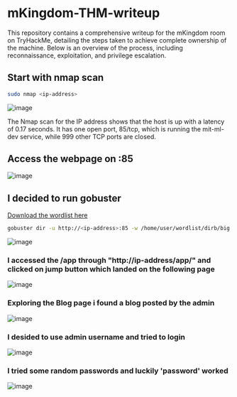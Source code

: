 # mKingdom-THM-writeup
This repository contains a comprehensive writeup for the mKingdom room on TryHackMe, detailing the steps taken to achieve complete ownership of the machine. Below is an overview of the process, including reconnaissance, exploitation, and privilege escalation.

## Start with nmap scan 

```bash
sudo nmap <ip-address>
```

![image](https://github.com/user-attachments/assets/4a0e9e63-3c9a-4e79-8823-51a22a9fe50b)

The Nmap scan for the IP address shows that the host is up with a latency of 0.17 seconds. It has one open port, 85/tcp, which is running the mit-ml-dev service, while 999 other TCP ports are closed.

## Access the webpage on :85

![image](https://github.com/user-attachments/assets/76b1b795-ba4f-43ff-94ad-cec3ca077fab)

## I decided to run gobuster

[Download the wordlist here](https://github.com/digination/dirbuster-ng/blob/master/wordlists/big.txt)

```bash
gobuster dir -u http://<ip-address>:85 -w /home/user/wordlist/dirb/big.txt -x php,html,aspx,jsp
```
![image](https://github.com/user-attachments/assets/27a45576-b71c-41db-8b0a-0e15e5ac6d05)

### I accessed the /app through "http://ip-address/app/" and clicked on jump button which landed on the following page

![image](https://github.com/user-attachments/assets/b5415832-7751-4436-ab28-3a73169f1b62)

### Exploring the Blog page i found a blog posted by the admin

![image](https://github.com/user-attachments/assets/5c237961-e386-4358-ac42-cd425a5c3e00)

### I desided to use admin username and tried to login 

![image](https://github.com/user-attachments/assets/7587ddf2-7ef3-43b4-aca1-d5f35dfdd63e)

### I tried some random passwords and luckily 'password' worked

![image](https://github.com/user-attachments/assets/fb2af502-a03a-474d-b9a3-326c60769fda)







